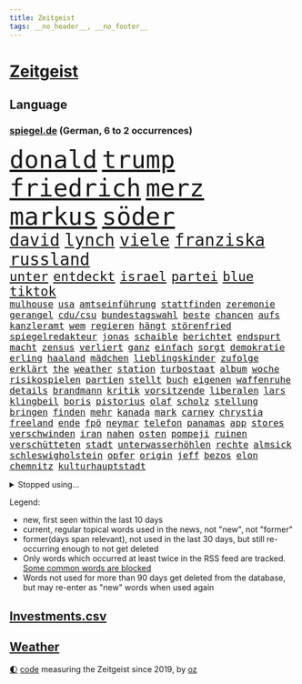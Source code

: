 ```yaml
---
title: Zeitgeist
tags: __no_header__, __no_footer__
---
```


# [Zeitgeist](https://oliz.io/zeitgeist/)

## Language

<h3><a href="https://www.spiegel.de" target="_blank">spiegel.de</a> (German, 6 to 2 occurrences)</h3>
<p style="font-family:monospace">
<span style="font-size:32pt"><a href="news_links.html#donald" class="current">donald</a></span>
<span style="font-size:32pt"><a href="news_links.html#trump" class="current">trump</a></span>
<span style="font-size:32pt"><a href="news_links.html#friedrich" class="current">friedrich</a></span>
<span style="font-size:32pt"><a href="news_links.html#merz" class="current">merz</a></span>
<span style="font-size:32pt"><a href="news_links.html#markus" class="current">markus</a></span>
<span style="font-size:32pt"><a href="news_links.html#söder" class="current">söder</a></span>
<br>
<span style="font-size:22pt"><a href="news_links.html#david" class="current">david</a></span>
<span style="font-size:22pt"><a href="news_links.html#lynch" class="new">lynch</a></span>
<span style="font-size:22pt"><a href="news_links.html#viele" class="current">viele</a></span>
<span style="font-size:22pt"><a href="news_links.html#franziska" class="current">franziska</a></span>
<span style="font-size:22pt"><a href="news_links.html#russland" class="current">russland</a></span>
<br>
<span style="font-size:17pt"><a href="news_links.html#unter" class="current">unter</a></span>
<span style="font-size:17pt"><a href="news_links.html#entdeckt" class="current">entdeckt</a></span>
<span style="font-size:17pt"><a href="news_links.html#israel" class="current">israel</a></span>
<span style="font-size:17pt"><a href="news_links.html#partei" class="current">partei</a></span>
<span style="font-size:17pt"><a href="news_links.html#blue" class="new">blue</a></span>
<span style="font-size:17pt"><a href="news_links.html#tiktok" class="current">tiktok</a></span>
<br>
<span style="font-size:12pt"><a href="news_links.html#mulhouse" class="new">mulhouse</a></span>
<span style="font-size:12pt"><a href="news_links.html#usa" class="current">usa</a></span>
<span style="font-size:12pt"><a href="news_links.html#amtseinführung" class="current">amtseinführung</a></span>
<span style="font-size:12pt"><a href="news_links.html#stattfinden" class="current">stattfinden</a></span>
<span style="font-size:12pt"><a href="news_links.html#zeremonie" class="current">zeremonie</a></span>
<span style="font-size:12pt"><a href="news_links.html#gerangel" class="current">gerangel</a></span>
<span style="font-size:12pt"><a href="news_links.html#cdu/csu" class="current">cdu/csu</a></span>
<span style="font-size:12pt"><a href="news_links.html#bundestagswahl" class="current">bundestagswahl</a></span>
<span style="font-size:12pt"><a href="news_links.html#beste" class="current">beste</a></span>
<span style="font-size:12pt"><a href="news_links.html#chancen" class="current">chancen</a></span>
<span style="font-size:12pt"><a href="news_links.html#aufs" class="current">aufs</a></span>
<span style="font-size:12pt"><a href="news_links.html#kanzleramt" class="current">kanzleramt</a></span>
<span style="font-size:12pt"><a href="news_links.html#wem" class="current">wem</a></span>
<span style="font-size:12pt"><a href="news_links.html#regieren" class="current">regieren</a></span>
<span style="font-size:12pt"><a href="news_links.html#hängt" class="current">hängt</a></span>
<span style="font-size:12pt"><a href="news_links.html#störenfried" class="new">störenfried</a></span>
<span style="font-size:12pt"><a href="news_links.html#spiegelredakteur" class="current">spiegelredakteur</a></span>
<span style="font-size:12pt"><a href="news_links.html#jonas" class="current">jonas</a></span>
<span style="font-size:12pt"><a href="news_links.html#schaible" class="new">schaible</a></span>
<span style="font-size:12pt"><a href="news_links.html#berichtet" class="current">berichtet</a></span>
<span style="font-size:12pt"><a href="news_links.html#endspurt" class="current">endspurt</a></span>
<span style="font-size:12pt"><a href="news_links.html#macht" class="current">macht</a></span>
<span style="font-size:12pt"><a href="news_links.html#zensus" class="new">zensus</a></span>
<span style="font-size:12pt"><a href="news_links.html#verliert" class="current">verliert</a></span>
<span style="font-size:12pt"><a href="news_links.html#ganz" class="current">ganz</a></span>
<span style="font-size:12pt"><a href="news_links.html#einfach" class="current">einfach</a></span>
<span style="font-size:12pt"><a href="news_links.html#sorgt" class="current">sorgt</a></span>
<span style="font-size:12pt"><a href="news_links.html#demokratie" class="current">demokratie</a></span>
<span style="font-size:12pt"><a href="news_links.html#erling" class="current">erling</a></span>
<span style="font-size:12pt"><a href="news_links.html#haaland" class="current">haaland</a></span>
<span style="font-size:12pt"><a href="news_links.html#mädchen" class="current">mädchen</a></span>
<span style="font-size:12pt"><a href="news_links.html#lieblingskinder" class="new">lieblingskinder</a></span>
<span style="font-size:12pt"><a href="news_links.html#zufolge" class="current">zufolge</a></span>
<span style="font-size:12pt"><a href="news_links.html#erklärt" class="current">erklärt</a></span>
<span style="font-size:12pt"><a href="news_links.html#the" class="current">the</a></span>
<span style="font-size:12pt"><a href="news_links.html#weather" class="new">weather</a></span>
<span style="font-size:12pt"><a href="news_links.html#station" class="new">station</a></span>
<span style="font-size:12pt"><a href="news_links.html#turbostaat" class="new">turbostaat</a></span>
<span style="font-size:12pt"><a href="news_links.html#album" class="current">album</a></span>
<span style="font-size:12pt"><a href="news_links.html#woche" class="current">woche</a></span>
<span style="font-size:12pt"><a href="news_links.html#risikospielen" class="new">risikospielen</a></span>
<span style="font-size:12pt"><a href="news_links.html#partien" class="current">partien</a></span>
<span style="font-size:12pt"><a href="news_links.html#stellt" class="current">stellt</a></span>
<span style="font-size:12pt"><a href="news_links.html#buch" class="current">buch</a></span>
<span style="font-size:12pt"><a href="news_links.html#eigenen" class="current">eigenen</a></span>
<span style="font-size:12pt"><a href="news_links.html#waffenruhe" class="current">waffenruhe</a></span>
<span style="font-size:12pt"><a href="news_links.html#details" class="current">details</a></span>
<span style="font-size:12pt"><a href="news_links.html#brandmann" class="new">brandmann</a></span>
<span style="font-size:12pt"><a href="news_links.html#kritik" class="current">kritik</a></span>
<span style="font-size:12pt"><a href="news_links.html#vorsitzende" class="current">vorsitzende</a></span>
<span style="font-size:12pt"><a href="news_links.html#liberalen" class="current">liberalen</a></span>
<span style="font-size:12pt"><a href="news_links.html#lars" class="current">lars</a></span>
<span style="font-size:12pt"><a href="news_links.html#klingbeil" class="current">klingbeil</a></span>
<span style="font-size:12pt"><a href="news_links.html#boris" class="current">boris</a></span>
<span style="font-size:12pt"><a href="news_links.html#pistorius" class="current">pistorius</a></span>
<span style="font-size:12pt"><a href="news_links.html#olaf" class="current">olaf</a></span>
<span style="font-size:12pt"><a href="news_links.html#scholz" class="current">scholz</a></span>
<span style="font-size:12pt"><a href="news_links.html#stellung" class="current">stellung</a></span>
<span style="font-size:12pt"><a href="news_links.html#bringen" class="current">bringen</a></span>
<span style="font-size:12pt"><a href="news_links.html#finden" class="current">finden</a></span>
<span style="font-size:12pt"><a href="news_links.html#mehr" class="current">mehr</a></span>
<span style="font-size:12pt"><a href="news_links.html#kanada" class="current">kanada</a></span>
<span style="font-size:12pt"><a href="news_links.html#mark" class="current">mark</a></span>
<span style="font-size:12pt"><a href="news_links.html#carney" class="new">carney</a></span>
<span style="font-size:12pt"><a href="news_links.html#chrystia" class="new">chrystia</a></span>
<span style="font-size:12pt"><a href="news_links.html#freeland" class="current">freeland</a></span>
<span style="font-size:12pt"><a href="news_links.html#ende" class="current">ende</a></span>
<span style="font-size:12pt"><a href="news_links.html#fpö" class="current">fpö</a></span>
<span style="font-size:12pt"><a href="news_links.html#neymar" class="current">neymar</a></span>
<span style="font-size:12pt"><a href="news_links.html#telefon" class="current">telefon</a></span>
<span style="font-size:12pt"><a href="news_links.html#panamas" class="current">panamas</a></span>
<span style="font-size:12pt"><a href="news_links.html#app" class="current">app</a></span>
<span style="font-size:12pt"><a href="news_links.html#stores" class="new">stores</a></span>
<span style="font-size:12pt"><a href="news_links.html#verschwinden" class="current">verschwinden</a></span>
<span style="font-size:12pt"><a href="news_links.html#iran" class="current">iran</a></span>
<span style="font-size:12pt"><a href="news_links.html#nahen" class="current">nahen</a></span>
<span style="font-size:12pt"><a href="news_links.html#osten" class="current">osten</a></span>
<span style="font-size:12pt"><a href="news_links.html#pompeji" class="current">pompeji</a></span>
<span style="font-size:12pt"><a href="news_links.html#ruinen" class="current">ruinen</a></span>
<span style="font-size:12pt"><a href="news_links.html#verschütteten" class="new">verschütteten</a></span>
<span style="font-size:12pt"><a href="news_links.html#stadt" class="current">stadt</a></span>
<span style="font-size:12pt"><a href="news_links.html#unterwasserhöhlen" class="new">unterwasserhöhlen</a></span>
<span style="font-size:12pt"><a href="news_links.html#rechte" class="current">rechte</a></span>
<span style="font-size:12pt"><a href="news_links.html#almsick" class="new">almsick</a></span>
<span style="font-size:12pt"><a href="news_links.html#schleswigholstein" class="current">schleswigholstein</a></span>
<span style="font-size:12pt"><a href="news_links.html#opfer" class="current">opfer</a></span>
<span style="font-size:12pt"><a href="news_links.html#origin" class="new">origin</a></span>
<span style="font-size:12pt"><a href="news_links.html#jeff" class="current">jeff</a></span>
<span style="font-size:12pt"><a href="news_links.html#bezos" class="current">bezos</a></span>
<span style="font-size:12pt"><a href="news_links.html#elon" class="current">elon</a></span>
<span style="font-size:12pt"><a href="news_links.html#chemnitz" class="new">chemnitz</a></span>
<span style="font-size:12pt"><a href="news_links.html#kulturhauptstadt" class="new">kulturhauptstadt</a></span>
</p>
<details>
<summary>Stopped using...</summary>
<p class="former" style="font-size:12pt">
ronaldo(1549) prinz(1548) wechselt(1548) hinaus(1547) niedersachsen(1547) oberbürgermeister(1547) siegt(1547) bundesrepublik(1546) dauerhaft(1546) herbst(1546) wettbewerb(1546) 2019(1545) co₂(1545) gesundheitsminister(1545) senken(1545) stolz(1545) tiefe(1545) verhandelt(1545) entwurf(1544) kurzfristig(1544) neuseeland(1544) scheiterte(1544) verpflichtet(1544) vorbereitet(1544) eindruck(1543) künstler(1543) modelle(1543) präsentieren(1543) raum(1543) tempo(1543) augsburg(1542) ausfallen(1542) gemeinden(1542) pandemie(1542) fürchtet(1541) generalsekretär(1541) geworfen(1541) kriminellen(1541) mario(1541) razzia(1541) regt(1541) super(1541) treffer(1541) wählen(1541) besiegt(1540) geheimnis(1540) nürnberg(1540) blieben(1539) erfolge(1539) produktion(1539) rezept(1539) richtige(1539) stößt(1539) tests(1539) träumen(1539) weltweite(1539) überwinden(1539) einreisen(1538) emmanuel(1538) macron(1538) schlimm(1538) stoßen(1538) summe(1538) teilte(1538) unrecht(1538) versorgt(1538) beraten(1537) signal(1537) teilnehmen(1537) besetzt(1536) maßnahme(1536) rat(1536) verpassen(1536) halbfinale(1534) triumph(1534) beiträge(1533) gesetze(1533) schäden(1533) spott(1533) wies(1532) wähler(1532) halb(1530) einsetzen(1529) song(1529) einschränkungen(1528) euparlament(1528) entscheidenden(1527) konkrete(1527) tür(1525) umgeht(1523) warm(1523) william(1523) begeistert(1522) betrifft(1520) erfüllt(1520) frisch(1520) wahrscheinlich(1519) gewinn(1518) informiert(1512) katharina(1507) klasse(1507) thüringer(1504) versorgung(1500) hitler(1482) schiffe(1471) vormarsch(1416) panzer(1411) krieges(1319) drohende(1302) sammelt(1293) verdi(1290) kleidung(1281) auswärtige(1278) freigesprochen(1274) autoren(1265) insbesondere(1262) konzerns(1242) king(1216) universität(1207) nfl(1191) ice(1182) kursieren(1180) wichtiges(1174) fachkräfte(1172) stern(1168) magazin(1160) verteidiger(1154) lieferungen(1153) luftwaffe(1153) militärischen(1137) verschiedenen(1109) propaganda(1099) geplatzt(1078) explosionen(1073) mbappé(1045) erneuerbare(1024) hochrangigen(1022) flüchten(1006) günstiger(1006) wiederaufbau(1002) fußballerinnen(997) durchsuchen(986) debattiert(943) ausbauen(942) iii(940) bedarf(938) veröffentlichen(928) neustart(926) baum(921) vermissten(921) zuwanderung(921) partnerin(919) rettungsaktion(907) folgten(904) legal(895) subventionen(886) aufmerksam(872) 05(863) gott(857) zurückkehren(850) lula(846) entstehen(844) ersetzt(842) grenzgebiet(824) außenpolitik(799) ulm(781) spion(780) böhmermann(773) verbindungen(767) nico(756) gelegenheit(744) aufgelöst(740) dritter(736) zehnte(733) ricarda(717) minderjährige(709) wasserstoff(705) openai(700) technologie(700) verschleppt(693) manöver(692) uefa(691) panik(687) dfbpokal(681) brauche(679) instituts(674) fließen(661) hamilton(661) lewis(661) björn(659) hinweg(652) schließung(647) hauptrolle(643) angerichtet(642) zittern(636) dringt(634) 13jährige(633) schottischen(629) samuel(616) forscherin(615) florenz(590) gehandelt(590) mohammed(583) mahnen(582) lebensgefährlich(581) wuchs(579) kylian(570) budget(569) obersten(554) fußballem(553) stellenabbau(550) vorlegen(550) quellen(549) popstars(542) vertrauter(542) essener(539) erderwärmung(537) desaster(536) staus(530) stützen(525) football(522) folter(511) meyer(500) afdchef(494) alaska(494) fraktion(491) 24jährige(489) american(488) vertreiben(486) tvsender(483) gewinner(477) getöteter(469) ständige(464) comedian(461) isst(461) rief(460) darstellung(458) berüchtigte(457) nachbarland(452) eröffnung(451) besetzung(450) hinterlässt(450) bahnsteig(447) lahmgelegt(444) kundgebungen(442) gravierenden(441) stimmte(441) nahost(434) gewähren(432) betonte(429) gefährlichsten(425) vulkanausbruch(424) adam(423) menschenrechte(422) recep(421) tayyip(421) cottbus(420) herbe(420) dokument(419) mangelt(417) beschuldigte(414) stellten(414) wegfallen(410) signalisiert(409) wisconsin(408) aufzeichnungen(406) stationieren(403) haftstrafen(398) ließe(396) ruanda(396) taugt(389) demnächst(385) wackelt(384) 18jährige(383) bestraft(383) falls(383) dubai(381) 93(380) stuttgarter(379) größe(378) aufstellen(377) historischer(374) kriegsschiffe(374) finanziellen(372) brasilianische(369) bunker(368) grande(368) hugh(368) gezahlt(365) immunität(364) schwarzgrün(362) eilantrag(360) mögen(360) you(360) operation(359) abermals(357) christina(355) droge(352) wettkampf(349) rüsten(344) fehlenden(343) sony(343) vorbereiten(343) anwesend(341) potsdam(341) anpassung(340) beantragt(340) direkten(339) gepäck(339) indes(339) jackson(337) haag(334) reihenweise(333) territorium(329) herausforderer(325) vergewaltigungen(325) vergibt(323) hing(322) fahndet(319) gefälschte(319) jena(317) mitarbeiterin(317) falscher(316) lebenslang(315) historisch(314) digitalpakt(312) mallorca(311) vermittler(311) 74(308) frühe(308) mitmachen(305) schreibtisch(299) tasche(299) usmedien(298) held(297) schülerinnen(297) operationen(296) stammen(295) dienen(294) sarah(294) dortmunds(292) segeln(292) hessischen(290) fotografiert(289) spitzenkandidaten(287) panne(283) erfolgreicher(282) einblick(281) mischung(281) schmerzensgeld(280) matchwinner(279) aufsichtsrat(278) lieder(277) dokumentation(276) flossen(276) boxer(275) drittes(275) reiht(274) studien(274) 2029(271) fester(271) riskante(271) staatschefs(270) katja(268) milliardengeschäft(266) königlichen(263) brutale(262) grauen(262) 44(261) elektromobilität(261) techniken(261) grandiosen(257) eurowings(256) diplomatischen(255) ausgeweitet(252) pelosi(252) weltgrößten(252) konzerten(251) fuchs(250) engel(249) autobranche(247) kommentieren(247) gezielten(246) mclaren(245) römische(245) vereinbaren(245) europäischer(244) jessica(244) auswärtiges(243) mücken(243) verlaufen(243) euphorie(242) angeschlagenen(241) kommentare(240) geldwäsche(239) flüchtlingslager(238) hitlers(238) amtsgericht(237) jeweiligen(237) 21jährige(236) verbrecher(236) nachfolgerin(234) positive(234) eskalieren(233) mysteriösen(232) lando(231) norris(231) weibchen(230) films(228) planten(228) afrikanische(227) bande(227) perfekt(227) schärferes(225) ultrarechte(225) begleitung(224) eigenheim(224) sternschnuppen(224) vergnügen(224) organisiert(222) schumachers(222) weltkriegs(222) heinz(221) entwirft(219) reus(218) juan(217) resolution(216) stadtverwaltung(216) verschwörungsmythen(216) beißt(215) kennedy(215) eras(213) verschwundenen(210) zitiert(210) eingesperrt(209) einsteigen(208) verwüstet(208) diebstahls(205) extremwetter(205) bewegende(204) suchten(204) rekordsumme(203) berüchtigt(201) sportgeschichte(200) übte(199) vielfalt(196) rechtliche(194) gabriel(193) lösungen(193) leeren(192) magie(192) englands(191) kocht(190) look(190) sklerose(189) brat(188) krone(188) wachsende(187) abgelöst(186) beschleunigt(186) erfinden(186) gefälschten(186) jemanden(186) nationalhymne(184) nations(184) zeichnen(184) performance(182) 25jährigen(181) ariana(180) popsängerin(180) tops(180) erotik(179) guirassy(178) serhou(178) autounfall(177) standorten(177) vergewaltigte(177) legende(176) waffengewalt(176) erkunden(175) überwiegend(175) kalender(174) satellitenbilder(174) stabilität(174) baseball(173) gewaltsame(173) niedrigsten(173) schleppen(173) cnn(172) flohen(172) immens(171) massen(171) unwettern(171) weltgesundheitsorganisation(169) parat(168) vorgeschlagen(168) gruppenphase(167) tirol(166) wohnzimmer(166) finanzministerin(164) monatlichen(164) donezk(162) merkt(160) endlosen(159) kolumbianischen(159) iron(158) verstorben(157) 73(156) badewanne(156) deckeln(156) anrichten(155) brutalität(154) entsprechende(154) gräben(154) komödie(154) postete(154) bond(153) buckelwal(153) reuter(153) verzeihung(152) längeren(150) stechen(150) feststellen(149) freundschaften(148) nicolas(148) privatjets(148) toskana(148) ermorden(147) sprengsatz(147) werft(147) fahnenflucht(146) yoga(146) austin(145) einladen(145) ifoindex(145) kunstwerke(145) änderung(145) uspolitik(143) altstadt(142) jones(142) gelohnt(141) spendengelder(141) aggressive(140) arbeitskräften(140) befeuert(140) freistaat(140) schwerin(140) brandanschlägen(139) ceo(138) status(138) weint(138) abgebaut(136) geknackt(136) biologische(135) gezielte(135) jamie(135) ifoinstituts(134) impfgegner(133) berufliche(132) diplomaten(132) entlassungen(132) arbeitsplätze(131) anhaltende(129) beschmiert(129) borg(129) gleicht(129) verfasst(129) verursachen(129) viren(129) benutzte(128) fußballweltverband(128) trauriger(128) echt(126) risse(126) woidke(126) rogan(125) schuster(125) zwischenbilanz(125) anschlags(124) einzusetzen(124) globaler(124) lichtblick(124) mpox(124) carpenter(123) mpoxvariante(123) multiple(123) vergangen(123) witze(123) finanzexperte(122) ohrfeige(122) zwangsweise(122) einmarsch(121) miss(121) 30000(120) profiteure(120) rose(119) bakterien(118) überrollt(118) image(117) karsten(117) erstaunliche(115) südfrankreich(115) vertriebenen(115) gebraucht(114) mtv(114) ratlos(114) vereinte(114) kathrin(113) landesverbände(113) zweitgrößte(113) bestätigten(112) bewirbt(112) abc(111) espresso(111) wolfsburg(111) jugendtrainer(110) teuersten(110) ausdauer(109) auslosung(109) dua(109) lipa(109) covorsitzende(108) eingestuften(108) nordseeinsel(108) verunglückten(108) anlässlich(107) erleichterte(107) vollstreckt(107) wohnkosten(107) ding(106) elversberg(106) gebannt(106) mönchengladbach(106) speziellen(106) berühmter(105) galaxy(105) versteckte(105) schwachstellen(104) universum(104) aufsichtsratschef(103) berlinneukölln(103) code(103) fremder(103) spiegelrecherchen(102) enttäuschungen(101) 1200(100) infiziert(100) befunden(99) bernhard(99) flexible(99) jim(99) jurist(99) rätselhaften(99) washingtons(99) eingeliefert(98) jordanien(98) kaufprämie(98) angeschwemmt(96) juristischen(96) sparmaßnahmen(96) unobericht(96) bescheiden(95) fernzuhalten(95) silke(95) stunts(95) wmqualifikation(95) gomez(94) rockstar(94) selena(94) verwandten(94) ausgebeutet(93) lkwfahrer(93) mathe(93) weltfußballer(93) übergossen(93) 37jähriger(92) buckingham(91) doppelpack(91) pikante(91) fußballstars(90) handelskammer(90) raabs(90) raygun(90) siegesserie(90) verroht(90) voigt(90) billig(89) erpresser(89) gewaschen(89) schärferer(89) spiegelredakteure(89) tierischen(89) hape(88) kerkeling(88) nachlesen(88) sechsjährige(88) shops(88) unterschreibt(88) beurteilt(87) eilt(87) konrad(87) nsdap(87) staatsgebiet(87) unterschiedliche(87) distanzen(86) frische(86) mehrheitsverhältnisse(86) sensible(86) trendsport(86) warnzeichen(86) weine(86) anzupassen(85) bewährungsstrafe(85) bundespartei(85) dementsprechend(85) freies(85) selfies(85) vaude(85) zusammenbringt(85) bekäme(84) bundesweite(84) gedankenkarussell(84) geschäftsräume(84) kommandeur(84) milizionäre(84) natürliche(84) pubs(84) rettungswagen(84) schenken(84) sturmgewehr(84) tarifgespräche(84) cdukanzlerkandidat(83) enttäuschten(83) flugobjekte(83) fotografieren(83) schrammt(83) unsterblich(83) verschenken(83) 182(82) anzeigen(82) dubiose(82) erlaubnis(82) gerechte(82) medizinern(82) mutterschaft(82) söders(82) voraussichtlich(82) antisemitischen(81) irgendwie(81) krankenstand(81) liveticker(81) oregon(81) strompreisen(81) veranstaltungen(81) kern(80) modifizierte(80) bezogen(79) drastischen(79) echter(79) expolizist(79) fotoausstellung(79) schmieden(79) schuhe(79) vwkonzern(79) zeitgeist(79) fehleinschätzung(78) fortuna(78) jersey(78) knoten(78) speist(78) stanley(78) tötungsdelikts(78) völkerrechtler(78) überproduktion(78) bedrohte(77) klimaaktivistin(77) korea(77) robben(77) sprengt(77) leihgabe(76) sportvereinen(76) ängste(76) antoine(75) cdukandidat(75) infektionen(75) stromausfälle(75) 50jährige(74) bemängelt(74) heizungsgesetz(74) sperrung(74) hausbesuche(73) modegeschäft(73) neuerung(73) olympiastadion(73) produktionskosten(73) rekrutierung(73) 7000(72) campbell(72) gebäuden(72) kulturellen(72) rutte(72) unentbehrlich(72) zusammenarbeiten(72) bewerber(71) bowles(71) camillas(71) dimensionen(71) grant(71) hiobsbotschaft(71) joker(71) nike(71) pornos(71) präsenz(71) rauchverbot(71) verblüfft(71) wurst(71) fight(70) gelbrot(70) gelungene(70) mehrjährige(70) nette(70) norbert(70) spitzenspiel(70) verewigt(70) apokalypse(69) baseballprofi(69) einführen(69) empfehlenswert(69) exemplare(69) flüchtlingsboot(69) gleichgesinnten(69) andersdenkende(68) avignonprozess(68) fortan(68) fünfeinhalb(68) lachen(68) auslandsreisen(67) schachbrett(67) stagniert(67) besorgnis(66) bundesligatopspiel(66) taiwans(66) betrugsmasche(65) eingestiegen(65) floss(65) grundschule(65) größeres(65) inhaftiert(65) schubert(65) zunehmen(65) 320(64) friedlichen(64) gefoltert(64) gerd(64) grausamkeit(64) spiegeljournalistin(64) werkstattkosten(64) eddie(63) importe(63) leseempfehlungen(63) unterwerfung(63) wissenschaftsredaktion(63) zwangsarbeit(63) bestattet(62) callcenter(62) exsoldat(62) guido(62) krisenherden(62) modellen(62) okay(62) verbrennen(62) aka(61) befinde(61) globales(61) klimageld(61) liv(61) selfcare(61) sexpartys(61) strömquist(61) unzählige(61) verwandte(61) ansonsten(60) aufzuschreiben(60) geldtransportbranche(60) lebenszeichen(60) martialisch(60) mietpreisbremse(60) nordgaza(60) schachweltmeister(60) schnellere(60) this(60) vogue(60) 8(58) bekenntnis(58) bewaffnung(58) einzubringen(58) enormer(58) asia(57) bekämen(57) bewegenden(57) dunkles(57) erwachsen(57) geladene(57) tarife(57) tiefgreifende(57) verschenkt(57) vollkommen(57) wunschzettel(57) durchsuchungen(56) enkeltrickbetrüger(56) fsv(56) offizieller(56) tanzen(56) tierschutz(56) verständigung(56) ausdruck(55) ausgegeben(55) bedrohungen(55) grenell(55) rki(55) stopp(55) wolfsburgs(55) zusagen(55) gysi(54) luftaufnahmen(54) löhne(54) obduktion(54) topdiplomaten(54) abschaltung(53) kalkulieren(53) unfallopfer(53) vorweihnachtszeit(53) koalitionsvertrag(52) supersportwagen(52) unterschreiben(52) kassieren(51) rappt(51) tagesschau(51) abgedreht(50) berühmtem(50) betracht(50) broadway(50) deutschem(50) gespür(50) madison(50) richtete(50) schulzeit(50) absoluten(49) anrufer(49) covid19(49) nets(49) saarbrücken(49) teenagers(49) umgestellt(49) verstieß(49) characterai(48) gewaltiger(48) herausgegeben(48) jayz(48) kulinarische(48) nachwuchses(48) neckar(48) sommerzeit(48) urwald(48) drittligist(47) gruselkabinett(47) michail(47) arbeitskosten(46) gewaltige(46) inmitten(46) maßstäbe(46) schweinen(46) bahnfahren(45) dhabi(45) gefangener(45) herrschern(45) machtverteilung(45) militärbündnis(45) mitarbeitenden(45) tansania(45) umweltminister(45) ausreichenden(44) außenministers(44) echtheit(44) mitbringen(44) potenziellen(44) rundfunkbeitrag(44) russlandfreundlichen(44) silva(44) sonderzug(44) beharrt(43) sprint(43) wehtun(43) cd(42) chatgruppen(42) involviert(42) atalanta(41) candela(41) crasht(41) kleidungsstück(41) bergamo(40) camus(40) innovative(40) platzierung(40) popkonzert(40) wohlfühlen(40) zukunftspläne(40) badenoch(39) beiträgen(39) einhalten(39) fahrplan(39) genuss(39) hegen(39) kemi(39) persönlicher(39) süd(39) 2800(38) abkehr(38) einlegen(38) murphy(38) vortag(38) cdupolitikerin(37) delegation(37) esslingen(37) feministische(37) jill(37) malte(37) menschenrechtsorganisation(37) zurückgemeldet(37) 343(36) dobrindt(36) meistgehörte(36) nachhaltige(36) übergabe(36) amused(35) ausgaben(35) berüchtigten(35) graça(35) meines(35) peters(35) weihnachtsferien(35) erschütternd(34) minderheitsregierung(34) telefonat(34) verbesserungen(34) weihnachtsgeld(34) wmkampf(34) australiens(33) dominanten(33) funkspruch(33) hort(33) radsportler(33) verwundete(33) wirtschaftswissenschaftler(33) abschreiben(32) einspruch(32) entfesselt(32) gesteckt(32) lobte(32) royale(32) angestellte(31) gewalttätige(31) gisele(31) partnern(31) arktis(30) buchungstrick(30) camilla(30) kleid(30) lieferengpässen(30) läuten(30) notredame(30) schnellstmöglich(30) terminiert(30) unsicherer(30) vorindustriellen(30) wahlkampfmodus(30) wal(30) apotheke(29) jahrelange(29) kulturell(29) tarif(29) überzeugten(29) brandmauer(28) crewmitgliedern(28) schmerz(28) benennen(27) bukarest(27) coote(27) infowars(27) inhaftieren(27) onion(27) parodie(27) rita(27) satirezeitschrift(27) argentinischen(26) entwürfe(26) julius(26) keirin(26) medienberichte(26) startrainer(26) wohlhabenden(26) zehnjährigen(26) 2005(25) aufklären(25) geduld(25) høiby(25) knappheit(25) kronprinzessin(25) marius(25) nuklearen(25) olympiabewerbung(25) val(25) weitreichenden(25) banane(24) gerald(24) mettemarits(24) personalnot(24) prophezeit(24) angereist(23) diente(23) ernennt(23) mettemarit(23) rheinischbergischen(23) tarifkonflikt(23) verfrüht(23) befreiung(22) fahnen(22) medizinstudium(22) nachgewiesen(22) regierenden(22) toxischer(22) völkerrecht(22) dommaraju(21) grübeln(21) gukesh(21) oz(21) preisschock(21) selbstoptimierung(21) stiefmutter(21) tennisplatz(21) wohnungsmarkt(21) zurückgerufen(21) begreifen(20) bielefeld(20) drohendes(20) ertragen(20) hapert(20) ios(20) neuester(20) rekordverdächtige(20) weltpolitik(19) geschäftsleute(18) hilfsorganisation(18) ruinieren(18) toxische(18) verleumdungsklage(18) billiganbieter(17) chefredakteurin(17) epochal(17) evan(17) höhle(17) liren(17) nan(17) natomitgliedschaft(17) ubooten(17) 62jährige(16) botox(16) handballem(16) mitangeklagten(16) neuss(16) rupert(16) verbindliche(16) überraschungen(16) bleibende(15) dramé(15) freispruch(15) mouhamed(15) popsuperstar(15) spionageabwehr(15) vereinigung(15) wiederum(15) einstecken(14) ernsten(14) fußstapfen(14) günstigste(14) ifoumfrage(14) mitgliederversammlung(14) schauspielerinnen(14) spielraum(14) verschlechtert(14) abwasserproben(13) entfliehen(13) eujustizkommissar(13) mitgliedschaft(13) reynders(13) unhaltbar(13) unterfranken(13) verankert(13) werner(13) ddaypapier(12) falschaussage(12) heimkehr(12) heran(12) umweltministerium(12) verbrennungsmotor(12) angekurbelt(11) assadregime(11) bundesgeschäftsführer(11) einnahme(11) usrepräsentantenhauses(11) volksbank(11) zwillingstöchter(11)
</p>
</details>
<p>Legend:
<ul>
<li><span class="new">new</span>, first seen within the last 10 days</li>
<li><span class="current">current</span>, regular topical words used in the news, not "new", not "former"</li>
<li><span class="former">former(days span relevant)</span>, not used in the last 30 days, but still re-occurring enough to not get deleted</li>
<li>Only words which occurred at least twice in the RSS feed are tracked. <a href="language/filters.py">Some common words are blocked</a></li>
<li>Words not used for more than 90 days get deleted from the database, but may re-enter as "new" words when used again</li>
</ul>
</p>

## [Investments](investments.html)[.csv](investments.csv)

## [Weather](weather.html)

<footer>
<a href="javascript:toggleTheme()" class="nav">🌓</a>
<a href="https://github.com/ooz/zeitgeist">code</a> measuring the Zeitgeist since 2019, by <a href="https://oliz.io">oz</a>
</footer>
